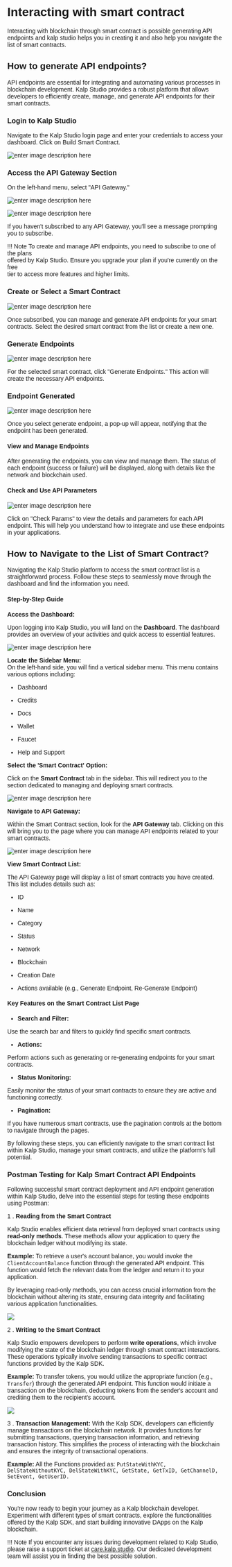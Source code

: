 <style> body {  font-family: "Source Sans 3", sans-serif!important; }</style>
<link href="https://fonts.googleapis.com/css2?family=Source+Sans+3:ital,wght@0,200..900;1,200..900&display=swap" rel="stylesheet">    <link rel="stylesheet" href="https://fonts.googleapis.com/icon?family=Material+Icons">



# Interacting with smart contract

Interacting with blockchain through smart contract is possible generating API endpoints and kalp studio helps you in creating it and also help you navigate the list of smart contracts.

## How to generate API endpoints?

API endpoints are essential for integrating and automating various processes in blockchain development. Kalp Studio provides a robust platform that allows developers to efficiently create, manage, and generate API endpoints for their smart contracts.

### Login to Kalp Studio

Navigate to the Kalp Studio login page and enter your credentials to access your dashboard. Click on Build Smart Contract.

![enter image description here](https://docs-images-kalp-studio.s3.ap-south-1.amazonaws.com/7.+API+Gateway/1.png)

### **Access the API Gateway Section**

On the left-hand menu, select "API Gateway."

![enter image description here](https://docs-images-kalp-studio.s3.ap-south-1.amazonaws.com/7.+API+Gateway/2.png)


![enter image description here](https://docs-images-kalp-studio.s3.ap-south-1.amazonaws.com/7.+API+Gateway/3.png)

If you haven't subscribed to any API Gateway, you'll see a message prompting you to subscribe.

!!! Note 
    To create and manage API endpoints, you need to subscribe to one of the plans  
    offered by Kalp Studio. Ensure you upgrade your plan if you're currently on the free  
    tier to access more features and higher limits.

### **Create or Select a Smart Contract**


![enter image description here](https://docs-images-kalp-studio.s3.ap-south-1.amazonaws.com/7.+API+Gateway/4.png)

Once subscribed, you can manage and generate API endpoints for your smart contracts. Select the desired smart contract from the list or create a new one.

### **Generate Endpoints**

![enter image description here](https://docs-images-kalp-studio.s3.ap-south-1.amazonaws.com/7.+API+Gateway/5.png)

For the selected smart contract, click "Generate Endpoints." This action will create the necessary API endpoints.

### Endpoint Generated

![enter image description here](https://docs-images-kalp-studio.s3.ap-south-1.amazonaws.com/7.+API+Gateway/6.png)

Once you select generate endpoint, a pop-up will appear, notifying that the endpoint has been generated.

#### View and Manage Endpoints

After generating the endpoints, you can view and manage them. The status of each endpoint (success or failure) will be displayed, along with details like the network and blockchain used.

#### Check and Use API Parameters

![enter image description here](https://docs-images-kalp-studio.s3.ap-south-1.amazonaws.com/7.+API+Gateway/7.png)

Click on "Check Params" to view the details and parameters for each API endpoint. This will help you understand how to integrate and use these endpoints in your applications.

## How to Navigate to the List of Smart Contract?

Navigating the Kalp Studio platform to access the smart contract list is a straightforward process. Follow these steps to seamlessly move through the dashboard and find the information you need.

#### Step-by-Step Guide

**Access the Dashboard:**

Upon logging into Kalp Studio, you will land on the **Dashboard**. The dashboard provides an overview of your activities and quick access to essential features.

![enter image description here](https://docs-images-kalp-studio.s3.ap-south-1.amazonaws.com/7.+API+Gateway/8.png)

**Locate the Sidebar Menu:**  
On the left-hand side, you will find a vertical sidebar menu. This menu contains various options including:

-   Dashboard
    
-   Credits
    
-   Docs
    
-   Wallet
    
-   Faucet
    
-   Help and Support
    

**Select the 'Smart Contract' Option:**

Click on the **Smart Contract** tab in the sidebar. This will redirect you to the section dedicated to managing and deploying smart contracts.


![enter image description here](https://docs-images-kalp-studio.s3.ap-south-1.amazonaws.com/7.+API+Gateway/9.png)

**Navigate to API Gateway:**

Within the Smart Contract section, look for the **API Gateway** tab. Clicking on this will bring you to the page where you can manage API endpoints related to your smart contracts.

![enter image description here](https://docs-images-kalp-studio.s3.ap-south-1.amazonaws.com/7.+API+Gateway/10.png)

**View Smart Contract List:**

The API Gateway page will display a list of smart contracts you have created. This list includes details such as:

-   ID
    
-   Name
    
-   Category
    
-   Status
    
-   Network
    
-   Blockchain
    
-   Creation Date
    
-   Actions available (e.g., Generate Endpoint, Re-Generate Endpoint)
    

#### Key Features on the Smart Contract List Page

-   **Search and Filter:**
    

Use the search bar and filters to quickly find specific smart contracts.

-   **Actions:**
    

Perform actions such as generating or re-generating endpoints for your smart contracts.

-   **Status Monitoring:**
    

Easily monitor the status of your smart contracts to ensure they are active and functioning correctly.

-   **Pagination:**
    

If you have numerous smart contracts, use the pagination controls at the bottom to navigate through the pages.

By following these steps, you can efficiently navigate to the smart contract list within Kalp Studio, manage your smart contracts, and utilize the platform's full potential.

### Postman Testing for Kalp Smart Contract API Endpoints

Following successful smart contract deployment and API endpoint generation within Kalp Studio, delve into the essential steps for testing these endpoints using Postman:

1 .  **Reading from the Smart Contract**

Kalp Studio enables efficient data retrieval from deployed smart contracts using  **read-only methods**. These methods allow your application to query the blockchain ledger without modifying its state.

**Example:**  To retrieve a user's account balance, you would invoke the  `ClientAccountBalance`  function through the generated API endpoint. This function would fetch the relevant data from the ledger and return it to your application.

By leveraging read-only methods, you can access crucial information from the blockchain without altering its state, ensuring data integrity and facilitating various application functionalities.

![](https://kalpstudio.gitbook.io/~gitbook/image?url=https%3A%2F%2F1148605496-files.gitbook.io%2F%7E%2Ffiles%2Fv0%2Fb%2Fgitbook-x-prod.appspot.com%2Fo%2Fspaces%252F4gkv2XhY4CmWY6Vp0djW%252Fuploads%252FoidLFI4i6wlDiKyMbXjL%252F111.png%3Falt%3Dmedia%26token%3Dd7aaa9f2-288a-41ef-9a96-a7a7c87e0436&width=768&dpr=4&quality=100&sign=b2314d0e&sv=1)

2 .  **Writing to the Smart Contract**

Kalp Studio empowers developers to perform  **write operations**, which involve modifying the state of the blockchain ledger through smart contract interactions. These operations typically involve sending transactions to specific contract functions provided by the Kalp SDK.

**Example:**  To transfer tokens, you would utilize the appropriate function (e.g.,  `Transfer`) through the generated API endpoint. This function would initiate a transaction on the blockchain, deducting tokens from the sender's account and crediting them to the recipient's account.

![](https://kalpstudio.gitbook.io/~gitbook/image?url=https%3A%2F%2F1148605496-files.gitbook.io%2F%7E%2Ffiles%2Fv0%2Fb%2Fgitbook-x-prod.appspot.com%2Fo%2Fspaces%252F4gkv2XhY4CmWY6Vp0djW%252Fuploads%252FNpNtivQVUvB79jOutbkv%252F222.png%3Falt%3Dmedia%26token%3D39375330-d28e-4d11-b9d4-5d7639c93246&width=768&dpr=4&quality=100&sign=5e31dd3f&sv=1)

3 .  **Transaction Management:**  With the Kalp SDK, developers can efficiently manage transactions on the blockchain network. It provides functions for submitting transactions, querying transaction information, and retrieving transaction history. This simplifies the process of interacting with the blockchain and ensures the integrity of transactional operations.

**Example:**  All the Functions provided as:  `PutStateWithKYC, DelStateWithoutKYC, DelStateWithKYC, GetState, GetTxID, GetChannelD, SetEvent, GetUserID.`

### Conclusion

You're now ready to begin your journey as a Kalp blockchain developer. Experiment with different types of smart contracts, explore the functionalities offered by the Kalp SDK, and start building innovative DApps on the Kalp blockchain.

!!! Note
    If you encounter any issues during development related to Kalp Studio, please raise a support ticket at [care.kalp.studio](mailto:care.kalp.studio). Our dedicated development team will assist you in finding the best possible solution.